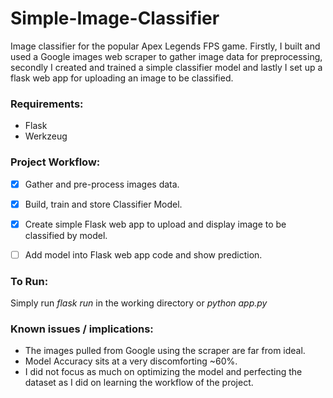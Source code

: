 # Simple-Image-Classifier
Image classifier for the popular Apex Legends FPS game. Firstly, I built and used a Google images web scraper to gather image data for preprocessing, secondly I created and trained a simple classifier model and lastly I set up a flask web app for uploading an image to be classified.


### Requirements: 
- Flask
- Werkzeug


### Project Workflow:
- [X] Gather and pre-process images data.
- [X] Build, train and store Classifier Model.
- [X] Create simple Flask web app to upload and display image to be classified by model.
- [ ] Add model into Flask web app code and show prediction.


### To Run:
Simply run *flask run* in the working directory or *python app.py*


### Known issues / implications:
- The images pulled from Google using the scraper are far from ideal.
- Model Accuracy sits at a very discomforting ~60%.
- I did not focus as much on optimizing the model and perfecting the dataset as I did on learning the workflow of the project.

